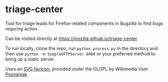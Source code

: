 # triage-center

Tool for triage leads for Firefox-related components in Bugzilla to find bugs requring action. 

Can be visited directly at https://mozilla.github.io/triage-center.

To run locally, clone the repo, run `python process.py` in the directory and then use `python -m SimpleHTTPServer 8000` or your preferred method to bring up a static server.

Uses an [SVG favicon](https://commons.wikimedia.org/wiki/File:Green_bug_and_broom.svg), provided under the GLGPL by Wikimedia User [Poznaniak](https://commons.wikimedia.org/wiki/User:Poznaniak). 

